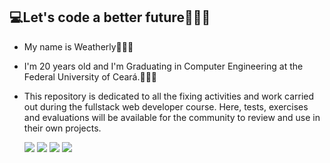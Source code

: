 ## 💻Let's code a better future👨🏻‍💻
- My name is Weatherly🙋🏻‍♂️
- I'm 20 years old and I'm Graduating in Computer Engineering at the Federal University of Ceará.👨🏻‍🎓
- This repository is dedicated to all the fixing activities and work carried out during the fullstack web developer course. Here, tests, exercises and evaluations will be available for the community to review and use in their own projects.

  <div>
  <a href="https://www.linkedin.com/in/weatherlly/" target="_blank"><img src="https://img.shields.io/badge/-LinkedIn-%230077B5?style=for-the-badge&logo=linkedin&logoColor=white" target="_blank"></a>   
  <a href="https://www.instagram.com/_weatherlly_/" target="_blank"><img src="https://img.shields.io/badge/-Instagram-%23E4405F?style=for-the-badge&logo=instagram&logoColor=white" target="_blank"></a>
  <a href = "mailto:weatherlly2001@gmail.com"><img src="https://img.shields.io/badge/-Gmail-%23333?style=for-the-badge&logo=gmail&logoColor=white" target="_blank"></a>
  <a href="https://discord.gg/EaYhVXnb" target="_blank"><img src="https://img.shields.io/badge/Discord-7289DA?style=for-the-badge&logo=discord&logoColor=white" target="_blank"></a>   
 </div>
